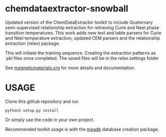 # chemdataextractor-snowball
Updated version of the ChemDataExtractor toolkit to include Quaternary semi-supervised relationship extraction for
retrieving Curie and Neel phase transition temperatures. This work adds new text and table parsers for Curie and Néel
temperature extraction, updated CEM parsers and the relationship extraction (relex) package.

This will initiate the training sequence. Creating the extraction patterns as .pkl files once completed. The saved files will be in the relex.settings folder

See [magneticmaterials.org](http://magneticmaterials.org/documentation) for more details and documentation.


# USAGE
Clone this github repository and run 
```
python3 setup.py install
```

Or simply use the code in your own project.

Recommended toolkit usage is with the [magdb](https://github.com/cjcourt/magdb) database creation package.
